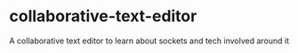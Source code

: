 # collaborative-text-editor
A collaborative text editor to learn about sockets and tech involved around it
